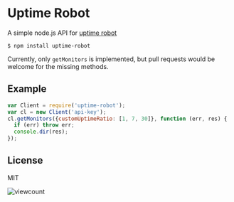 # Uptime Robot

  A simple node.js API for [uptime robot](http://www.uptimerobot.com/api.asp)

    $ npm install uptime-robot

  Currently, only `getMonitors` is implemented, but pull requests would be welcome for the missing methods.

## Example

```javascript
var Client = require('uptime-robot');
var cl = new Client('api-key');
cl.getMonitors({customUptimeRatio: [1, 7, 30]}, function (err, res) {
  if (err) throw err;
  console.dir(res);
});
```

## License

  MIT

![viewcount](https://viewcount.jepso.com/count/forbeslindesay/uptime-robot.png)